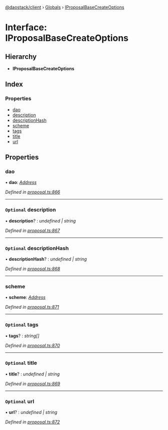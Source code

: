 [@daostack/client](../README.md) › [Globals](../globals.md) › [IProposalBaseCreateOptions](iproposalbasecreateoptions.md)

# Interface: IProposalBaseCreateOptions

## Hierarchy

* **IProposalBaseCreateOptions**

## Index

### Properties

* [dao](iproposalbasecreateoptions.md#dao)
* [description](iproposalbasecreateoptions.md#optional-description)
* [descriptionHash](iproposalbasecreateoptions.md#optional-descriptionhash)
* [scheme](iproposalbasecreateoptions.md#scheme)
* [tags](iproposalbasecreateoptions.md#optional-tags)
* [title](iproposalbasecreateoptions.md#optional-title)
* [url](iproposalbasecreateoptions.md#optional-url)

## Properties

###  dao

• **dao**: *[Address](../globals.md#address)*

*Defined in [proposal.ts:866](https://github.com/daostack/client/blob/e663b6a/src/proposal.ts#L866)*

___

### `Optional` description

• **description**? : *undefined | string*

*Defined in [proposal.ts:867](https://github.com/daostack/client/blob/e663b6a/src/proposal.ts#L867)*

___

### `Optional` descriptionHash

• **descriptionHash**? : *undefined | string*

*Defined in [proposal.ts:868](https://github.com/daostack/client/blob/e663b6a/src/proposal.ts#L868)*

___

###  scheme

• **scheme**: *[Address](../globals.md#address)*

*Defined in [proposal.ts:871](https://github.com/daostack/client/blob/e663b6a/src/proposal.ts#L871)*

___

### `Optional` tags

• **tags**? : *string[]*

*Defined in [proposal.ts:870](https://github.com/daostack/client/blob/e663b6a/src/proposal.ts#L870)*

___

### `Optional` title

• **title**? : *undefined | string*

*Defined in [proposal.ts:869](https://github.com/daostack/client/blob/e663b6a/src/proposal.ts#L869)*

___

### `Optional` url

• **url**? : *undefined | string*

*Defined in [proposal.ts:872](https://github.com/daostack/client/blob/e663b6a/src/proposal.ts#L872)*
